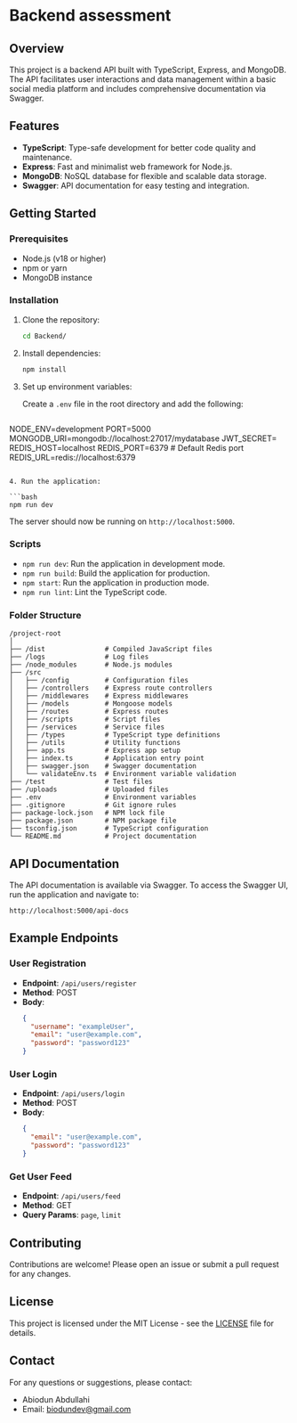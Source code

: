 
# Backend assessment

## Overview

This project is a backend API built with TypeScript, Express, and MongoDB. The API facilitates user interactions and data management within a basic social media platform and includes comprehensive documentation via Swagger.

## Features

- **TypeScript**: Type-safe development for better code quality and maintenance.
- **Express**: Fast and minimalist web framework for Node.js.
- **MongoDB**: NoSQL database for flexible and scalable data storage.
- **Swagger**: API documentation for easy testing and integration.

## Getting Started

### Prerequisites

- Node.js (v18 or higher)
- npm or yarn
- MongoDB instance

### Installation

1. Clone the repository:

   ```bash
   cd Backend/
   ```

2. Install dependencies:

   ```bash
   npm install
   ```

3. Set up environment variables:

   Create a `.env` file in the root directory and add the following:

   ```env
NODE_ENV=development
PORT=5000
MONGODB_URI=mongodb://localhost:27017/mydatabase
JWT_SECRET=
REDIS_HOST=localhost
REDIS_PORT=6379  # Default Redis port
REDIS_URL=redis://localhost:6379
   ```

4. Run the application:

   ```bash
   npm run dev
   ```

   The server should now be running on `http://localhost:5000`.

### Scripts

- `npm run dev`: Run the application in development mode.
- `npm run build`: Build the application for production.
- `npm start`: Run the application in production mode.
- `npm run lint`: Lint the TypeScript code.

### Folder Structure

```
/project-root
│
├── /dist               # Compiled JavaScript files
├── /logs               # Log files
├── /node_modules       # Node.js modules
├── /src
│   ├── /config         # Configuration files
│   ├── /controllers    # Express route controllers
│   ├── /middlewares    # Express middlewares
│   ├── /models         # Mongoose models
│   ├── /routes         # Express routes
│   ├── /scripts        # Script files
│   ├── /services       # Service files
│   ├── /types          # TypeScript type definitions
│   ├── /utils          # Utility functions
│   ├── app.ts          # Express app setup
│   ├── index.ts        # Application entry point
│   ├── swagger.json    # Swagger documentation
│   └── validateEnv.ts  # Environment variable validation
├── /test               # Test files
├── /uploads            # Uploaded files
├── .env                # Environment variables
├── .gitignore          # Git ignore rules
├── package-lock.json   # NPM lock file
├── package.json        # NPM package file
├── tsconfig.json       # TypeScript configuration
└── README.md           # Project documentation
```

## API Documentation

The API documentation is available via Swagger. To access the Swagger UI, run the application and navigate to:

```
http://localhost:5000/api-docs
```

## Example Endpoints

### User Registration

- **Endpoint**: `/api/users/register`
- **Method**: POST
- **Body**:
  ```json
  {
    "username": "exampleUser",
    "email": "user@example.com",
    "password": "password123"
  }
  ```

### User Login

- **Endpoint**: `/api/users/login`
- **Method**: POST
- **Body**:
  ```json
  {
    "email": "user@example.com",
    "password": "password123"
  }
  ```

### Get User Feed

- **Endpoint**: `/api/users/feed`
- **Method**: GET
- **Query Params**: `page`, `limit`

## Contributing

Contributions are welcome! Please open an issue or submit a pull request for any changes.

## License

This project is licensed under the MIT License - see the [LICENSE](LICENSE) file for details.

## Contact

For any questions or suggestions, please contact:

- Abiodun Abdullahi
- Email: biodundev@gmail.com

